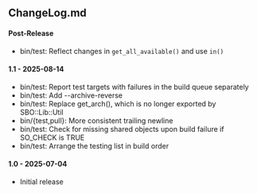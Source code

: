 ## ChangeLog.md

#### Post-Release
  * bin/test: Reflect changes in `get_all_available()` and use `in()`

#### 1.1 - 2025-08-14
  * bin/test: Report test targets with failures in the build queue separately
  * bin/test: Add --archive-reverse
  * bin/test: Replace get_arch(), which is no longer exported by SBO::Lib::Util
  * bin/{test,pull}: More consistent trailing newline
  * bin/test: Check for missing shared objects upon build failure if SO_CHECK is TRUE
  * bin/test: Arrange the testing list in build order

#### 1.0 - 2025-07-04
  * Initial release
